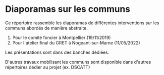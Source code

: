 # Diaporamas sur les communs
Ce répertoire rassemble les diaporamas de différentes interventions sur les communs abordés de manière abstraite.

1. Pour le comité foncier à Montpellier (19/11/2019)
2. Pour l'atelier final du GRET à Nogeant-sur-Marne (11/05/2022)

Les présentations sont dans des banches dédiées.

D'autres travaux mobilisant les communs sont disponible dans d'autres répertoires dédier au projet (ex. DSCATT)
